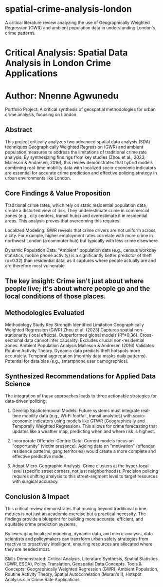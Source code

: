 # spatial-crime-analysis-london
A critical literature review analyzing the use of Geographically Weighted Regression (GWR) and ambient population data in understanding London's crime patterns.

# Critical Analysis: Spatial Data Analysis in London Crime Applications
# Author: Nnenne Agwunedu
Portfolio Project: A critical synthesis of geospatial methodologies for urban crime analysis, focusing on London

## Abstract
This project critically analyzes two advanced spatial data analysis (SDA) techniques Geographically Weighted Regression (GWR) and ambient population measures to address the limitations of traditional crime rate analysis. By synthesizing findings from key studies (Zhou et al., 2023; Malleson & Andresen, 2016), this review demonstrates that hybrid models combining real-time mobility data with localized socio-economic indicators are essential for accurate crime prediction and effective policing strategy in urban environments like London.

## Core Findings & Value Proposition
Traditional crime rates, which rely on static residential population data, create a distorted view of risk. They underestimate crime in commercial zones (e.g., city centers, transit hubs) and overestimate it in residential areas. This analysis proves that overcoming this requires:

Localized Modeling: GWR reveals that crime drivers are not uniform across a city. For example, higher employment rates correlate with more crime in northwest London (a commuter hub) but typically with less crime elsewhere

Dynamic Population Data: "Ambient" population data (e.g., census workday statistics, mobile phone activity) is a significantly better predictor of theft (ρ=0.32) than residential data, as it captures where people actually are and are therefore most vulnerable.

## The key insight: Crime isn't just about where people live; it's about where people go and the local conditions of those places.

## Methodologies Evaluated
Methodology	Study	Key Strength	Identified Limitation
Geographically Weighted Regression (GWR)	Zhou et al. (2023)	Captures spatial non-stationarity (local effects). Outperformed global models (R²=0.36).	Cross-sectional data cannot infer causality. Excludes crucial non-residential zones.
Ambient Population Analysis	Malleson & Andresen (2016)	Validates Routine Activity Theory. Dynamic data predicts theft hotspots more accurately.	Temporal aggregation (monthly data masks daily patterns). Potential for data bias (e.g., smartphone user demographics).

## Synthesized Recommendations for Applied Data Science
The integration of these approaches leads to three actionable strategies for data-driven policing:

1. Develop Spatiotemporal Models: Future systems must integrate real-time mobility data (e.g., Wi-Fi footfall, transit analytics) with socio-economic indicators using models like GTWR (Geographically and Temporally Weighted Regression). This allows for crime forecasting that updates like a weather map, predicting when and where risk is highest.

2. Incorporate Offender-Centric Data: Current models focus on "opportunity" (victim presence). Adding data on "motivation" (offender residence patterns, gang territories) would create a more complete and effective predictive model.

3. Adopt Micro-Geographic Analysis: Crime clusters at the hyper-local level (specific street corners, not just neighborhoods). Precision policing requires shifting analysis to this street-segment level to target resources with surgical accuracy.

## Conclusion & Impact
This critical review demonstrates that moving beyond traditional crime metrics is not just an academic exercise but a practical necessity. The findings provide a blueprint for building more accurate, efficient, and equitable crime prediction systems.

By leveraging localized modeling, dynamic data, and micro-analysis, data scientists and policymakers can transform urban safety strategies from reactive to proactively intelligent, ensuring resources are allocated where they are needed most.

Skills Demonstrated: Critical Analysis, Literature Synthesis, Spatial Statistics (GWR, ESDA), Policy Translation, Geospatial Data Concepts.
Tools & Concepts: Geographically Weighted Regression (GWR), Ambient Population, Routine Activity Theory, Spatial Autocorrelation (Moran's I), Hotspot Analysis.s in Crime Rate Applications.
